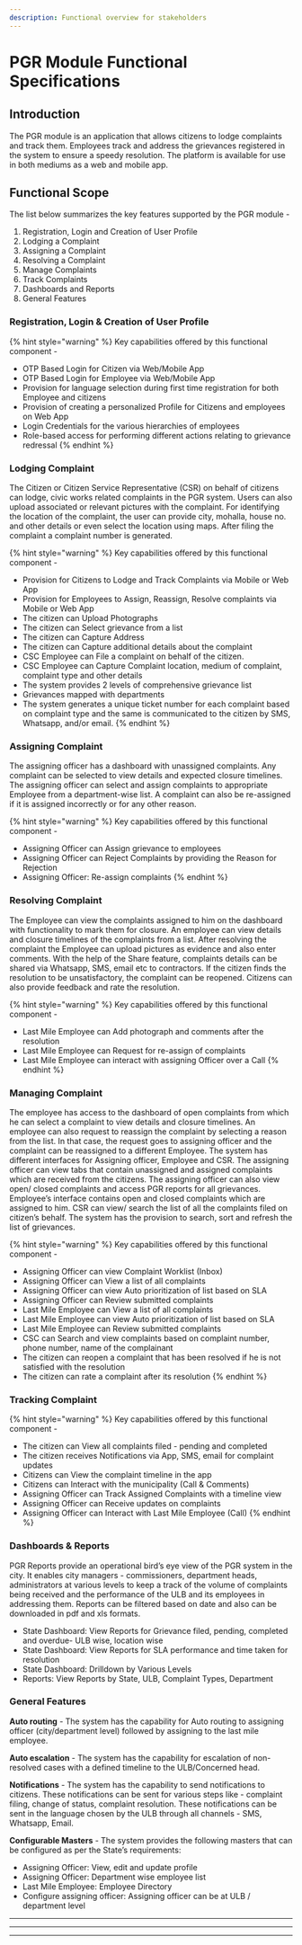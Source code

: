 ```yaml
---
description: Functional overview for stakeholders
---
```


# PGR Module Functional Specifications

## Introduction

The PGR module is an application that allows citizens to lodge complaints and track them. Employees track and address the grievances registered in the system to ensure a speedy resolution. The platform is available for use in both mediums as a web and mobile app.

## Functional Scope

The list below summarizes the key features supported by the PGR module -

1. Registration, Login and Creation of User Profile
2. Lodging a Complaint
3. Assigning a Complaint
4. Resolving a Complaint
5. Manage Complaints
6. Track Complaints
7. Dashboards and Reports
8. General Features

### Registration, Login & Creation of User Profile 

{% hint style="warning" %}
Key capabilities offered by this functional component -

* OTP Based Login for Citizen via Web/Mobile App
* OTP Based Login for Employee via Web/Mobile App
* Provision for language selection during first time registration for both  Employee and citizens
* Provision of creating a personalized Profile for Citizens and employees on Web App
* Login Credentials for the various hierarchies of employees
* Role-based access for performing different actions relating to grievance redressal
{% endhint %}

### Lodging Complaint

The Citizen or Citizen Service Representative \(CSR\) on behalf of citizens can lodge, civic works related complaints in the PGR system. Users can also upload associated or relevant pictures with the complaint. For identifying the location of the complaint, the user can provide city, mohalla, house no. and other details or even select the location using maps. After filing the complaint a complaint number is generated.

{% hint style="warning" %}
Key capabilities offered by this functional component -

* Provision for Citizens to Lodge and Track Complaints via Mobile or Web App
* Provision for Employees to Assign, Reassign, Resolve complaints via Mobile or Web App
* The citizen can Upload Photographs
* The citizen can Select grievance from a list 
* The citizen can Capture Address 
* The citizen can Capture additional details about the complaint
* CSC Employee can File a complaint on behalf of the citizen.
* CSC Employee can Capture Complaint location, medium of complaint, complaint type and other details
* The system provides 2 levels of comprehensive grievance list  
* Grievances mapped with departments 
* The system generates a unique ticket number for each complaint based on complaint type and the same is communicated to the citizen by SMS, Whatsapp, and/or email.
{% endhint %}

### Assigning Complaint

The assigning officer has a dashboard with unassigned complaints. Any complaint can be selected to view details and expected closure timelines. The assigning officer can select and assign complaints to appropriate Employee from a department-wise list. A complaint can also be re-assigned if it is assigned incorrectly or for any other reason.

{% hint style="warning" %}
Key capabilities offered by this functional component -

* Assigning Officer can Assign grievance to employees
* Assigning Officer can Reject Complaints by providing the Reason for Rejection
* Assigning Officer: Re-assign complaints
{% endhint %}

### Resolving Complaint

The Employee can view the complaints assigned to him on the dashboard with functionality to mark them for closure. An employee can view details and closure timelines of the complaints from a list. After resolving the complaint the Employee can upload pictures as evidence and also enter comments. With the help of the Share feature, complaints details can be shared via Whatsapp, SMS, email etc to contractors. If the citizen finds the resolution to be unsatisfactory, the complaint can be reopened. Citizens can also provide feedback and rate the resolution.

{% hint style="warning" %}
Key capabilities offered by this functional component -

* Last Mile Employee can Add photograph and comments after the resolution 
* Last Mile Employee can Request for re-assign of complaints 
* Last Mile Employee can interact with assigning Officer over a Call
{% endhint %}

### Managing Complaint

The employee has access to the dashboard of open complaints from which he can select a complaint to view details and closure timelines. An employee can also request to reassign the complaint by selecting a reason from the list. In that case, the request goes to assigning officer and the complaint can be reassigned to a different Employee. The system has different interfaces for Assigning officer, Employee and CSR. The assigning officer can view tabs that contain unassigned and assigned complaints which are received from the citizens. The assigning officer can also view open/ closed complaints and access PGR reports for all grievances. Employee’s interface contains open and closed complaints which are assigned to him. CSR can view/ search the list of all the complaints filed on citizen’s behalf. The system has the provision to search, sort and refresh the list of grievances.

{% hint style="warning" %}
Key capabilities offered by this functional component -

* Assigning Officer can view Complaint Worklist \(Inbox\) 
* Assigning Officer can View a list of all complaints 
* Assigning Officer can view Auto prioritization of list based on SLA
* Assigning Officer can Review submitted complaints 
* Last Mile Employee can View a list of all complaints 
* Last Mile Employee can view Auto prioritization of list based on SLA 
* Last Mile Employee can Review submitted complaints 
* CSC can Search and view complaints based on complaint number, phone number, name of the complainant 
* The citizen can reopen a complaint that has been resolved if he is not satisfied with the resolution
* The citizen can rate a complaint after its resolution
{% endhint %}

### Tracking Complaint

{% hint style="warning" %}
Key capabilities offered by this functional component -

* The citizen can View all complaints filed - pending and completed 
* The citizen receives Notifications via App, SMS, email for complaint updates
* Citizens can View the complaint timeline in the app 
* Citizens can Interact with the municipality \(Call & Comments\)
* Assigning Officer can Track Assigned Complaints with a timeline view
* Assigning Officer can Receive updates on complaints 
* Assigning Officer can Interact with Last Mile Employee \(Call\)
{% endhint %}

### Dashboards & Reports

PGR Reports provide an operational bird’s eye view of the PGR system in the city. It enables city managers - commissioners, department heads, administrators at various levels to keep a track of the volume of complaints being received and the performance of the ULB and its employees in addressing them. Reports can be filtered based on date and also can be downloaded in pdf and xls formats.

* State Dashboard: View Reports for Grievance filed, pending, completed and overdue- ULB wise, location wise
* State Dashboard: View Reports for SLA performance and time taken for resolution
* State Dashboard: Drilldown by Various Levels
* Reports: View Reports by State, ULB, Complaint Types, Department

### General Features

**Auto routing** - The system has the capability for Auto routing to assigning officer \(city/department level\) followed by assigning to the last mile employee.

**Auto escalation** - The system has the capability for escalation of non-resolved cases with a defined timeline to the ULB/Concerned head.

**Notifications** - The system has the capability to send notifications to citizens. These notifications can be sent for various steps like - complaint filing, change of status, complaint resolution. These notifications can be sent in the language chosen by the ULB through all channels - SMS, Whatsapp, Email.

**Configurable Masters** - The system provides the following masters that can be configured as per the State’s requirements:

* Assigning Officer: View, edit and update profile
* Assigning Officer: Department wise employee list 
* Last Mile Employee: Employee Directory
* Configure assigning officer: Assigning officer can be at ULB / department level

  
****

  
****

 ****

